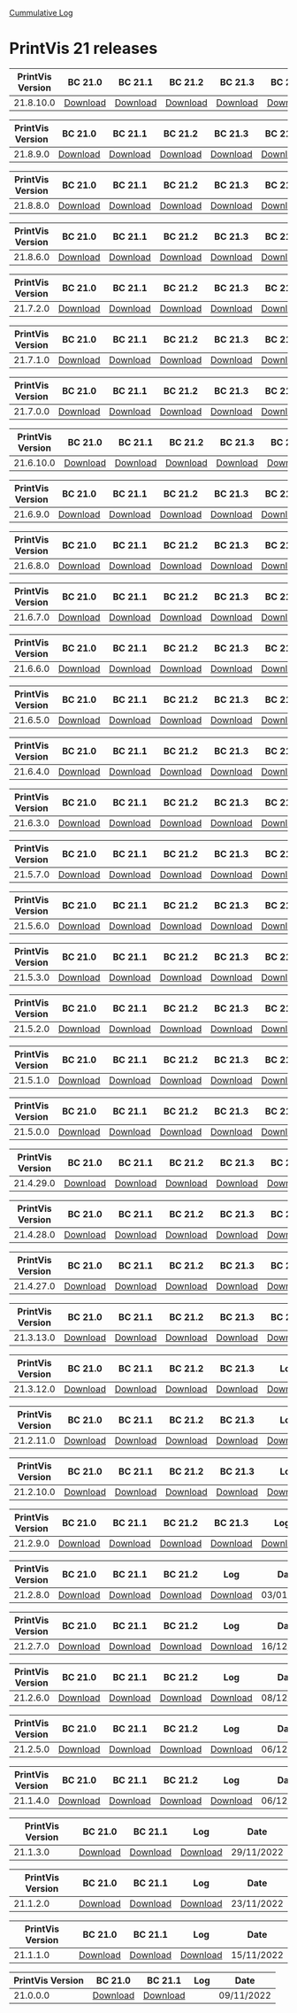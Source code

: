 [Cummulative Log](https://printvis.blob.core.windows.net/releases/pv365bc-21/PrintVis%2021%20release%20log.csv)
# PrintVis 21 releases
|PrintVis Version|BC 21.0 | BC 21.1 | BC 21.2 | BC 21.3 | BC 21.4 | BC 21.5 | BC 21.6 | BC 21.7 | BC 21.8 |Log|Date|
|---|---| ---| ---| ---| ---| ---| ---| ---| ---|---|---|
|21.8.10.0|[Download](https://printvis.blob.core.windows.net/releases/pv365bc-21/21.8/10/21.0%20RuntimePackages.zip)| [Download](https://printvis.blob.core.windows.net/releases/pv365bc-21/21.8/10/21.1%20RuntimePackages.zip)| [Download](https://printvis.blob.core.windows.net/releases/pv365bc-21/21.8/10/21.2%20RuntimePackages.zip)| [Download](https://printvis.blob.core.windows.net/releases/pv365bc-21/21.8/10/21.3%20RuntimePackages.zip)| [Download](https://printvis.blob.core.windows.net/releases/pv365bc-21/21.8/10/21.4%20RuntimePackages.zip)| [Download](https://printvis.blob.core.windows.net/releases/pv365bc-21/21.8/10/21.5%20RuntimePackages.zip)| [Download](https://printvis.blob.core.windows.net/releases/pv365bc-21/21.8/10/21.6%20RuntimePackages.zip)| [Download](https://printvis.blob.core.windows.net/releases/pv365bc-21/21.8/10/21.7%20RuntimePackages.zip)| [Download](https://printvis.blob.core.windows.net/releases/pv365bc-21/21.8/10/21.8%20RuntimePackages.zip)|[Download](https://printvis.blob.core.windows.net/releases/pv365bc-21/21.8/10/21.8.10.0%20release%20log.csv)|27/06/2023|

|PrintVis Version|BC 21.0 | BC 21.1 | BC 21.2 | BC 21.3 | BC 21.4 | BC 21.5 | BC 21.6 | BC 21.7 | BC 21.8 |Log|Date|
|---|---| ---| ---| ---| ---| ---| ---| ---| ---|---|---|
|21.8.9.0|[Download](https://printvis.blob.core.windows.net/releases/pv365bc-21/21.8/9/21.0%20RuntimePackages.zip)| [Download](https://printvis.blob.core.windows.net/releases/pv365bc-21/21.8/9/21.1%20RuntimePackages.zip)| [Download](https://printvis.blob.core.windows.net/releases/pv365bc-21/21.8/9/21.2%20RuntimePackages.zip)| [Download](https://printvis.blob.core.windows.net/releases/pv365bc-21/21.8/9/21.3%20RuntimePackages.zip)| [Download](https://printvis.blob.core.windows.net/releases/pv365bc-21/21.8/9/21.4%20RuntimePackages.zip)| [Download](https://printvis.blob.core.windows.net/releases/pv365bc-21/21.8/9/21.5%20RuntimePackages.zip)| [Download](https://printvis.blob.core.windows.net/releases/pv365bc-21/21.8/9/21.6%20RuntimePackages.zip)| [Download](https://printvis.blob.core.windows.net/releases/pv365bc-21/21.8/9/21.7%20RuntimePackages.zip)| [Download](https://printvis.blob.core.windows.net/releases/pv365bc-21/21.8/9/21.8%20RuntimePackages.zip)|[Download](https://printvis.blob.core.windows.net/releases/pv365bc-21/21.8/9/21.8.9.0%20release%20log.csv)|20/06/2023|

|PrintVis Version|BC 21.0 | BC 21.1 | BC 21.2 | BC 21.3 | BC 21.4 | BC 21.5 | BC 21.6 | BC 21.7 | BC 21.8 |Log|Date|
|---|---| ---| ---| ---| ---| ---| ---| ---| ---|---|---|
|21.8.8.0|[Download](https://printvis.blob.core.windows.net/releases/pv365bc-21/21.8/8/21.0%20RuntimePackages.zip)| [Download](https://printvis.blob.core.windows.net/releases/pv365bc-21/21.8/8/21.1%20RuntimePackages.zip)| [Download](https://printvis.blob.core.windows.net/releases/pv365bc-21/21.8/8/21.2%20RuntimePackages.zip)| [Download](https://printvis.blob.core.windows.net/releases/pv365bc-21/21.8/8/21.3%20RuntimePackages.zip)| [Download](https://printvis.blob.core.windows.net/releases/pv365bc-21/21.8/8/21.4%20RuntimePackages.zip)| [Download](https://printvis.blob.core.windows.net/releases/pv365bc-21/21.8/8/21.5%20RuntimePackages.zip)| [Download](https://printvis.blob.core.windows.net/releases/pv365bc-21/21.8/8/21.6%20RuntimePackages.zip)| [Download](https://printvis.blob.core.windows.net/releases/pv365bc-21/21.8/8/21.7%20RuntimePackages.zip)| [Download](https://printvis.blob.core.windows.net/releases/pv365bc-21/21.8/8/21.8%20RuntimePackages.zip)|[Download](https://printvis.blob.core.windows.net/releases/pv365bc-21/21.8/8/21.8.8.0%20release%20log.csv)|13/06/2023|

|PrintVis Version|BC 21.0 | BC 21.1 | BC 21.2 | BC 21.3 | BC 21.4 | BC 21.5 | BC 21.6 | BC 21.7 | BC 21.8 |Log|Date|
|---|---| ---| ---| ---| ---| ---| ---| ---| ---|---|---|
|21.8.6.0|[Download](https://printvis.blob.core.windows.net/releases/pv365bc-21/21.8/6/21.0%20RuntimePackages.zip)| [Download](https://printvis.blob.core.windows.net/releases/pv365bc-21/21.8/6/21.1%20RuntimePackages.zip)| [Download](https://printvis.blob.core.windows.net/releases/pv365bc-21/21.8/6/21.2%20RuntimePackages.zip)| [Download](https://printvis.blob.core.windows.net/releases/pv365bc-21/21.8/6/21.3%20RuntimePackages.zip)| [Download](https://printvis.blob.core.windows.net/releases/pv365bc-21/21.8/6/21.4%20RuntimePackages.zip)| [Download](https://printvis.blob.core.windows.net/releases/pv365bc-21/21.8/6/21.5%20RuntimePackages.zip)| [Download](https://printvis.blob.core.windows.net/releases/pv365bc-21/21.8/6/21.6%20RuntimePackages.zip)| [Download](https://printvis.blob.core.windows.net/releases/pv365bc-21/21.8/6/21.7%20RuntimePackages.zip)| [Download](https://printvis.blob.core.windows.net/releases/pv365bc-21/21.8/6/21.8%20RuntimePackages.zip)|[Download](https://printvis.blob.core.windows.net/releases/pv365bc-21/21.8/6/21.8.6.0%20release%20log.csv)|06/06/2023|

|PrintVis Version|BC 21.0 | BC 21.1 | BC 21.2 | BC 21.3 | BC 21.4 | BC 21.5 | BC 21.6 | BC 21.7 |Log|Date|
|---|---| ---| ---| ---| ---| ---| ---| ---|---|---|
|21.7.2.0|[Download](https://printvis.blob.core.windows.net/releases/pv365bc-21/21.7/2/21.0%20RuntimePackages.zip)| [Download](https://printvis.blob.core.windows.net/releases/pv365bc-21/21.7/2/21.1%20RuntimePackages.zip)| [Download](https://printvis.blob.core.windows.net/releases/pv365bc-21/21.7/2/21.2%20RuntimePackages.zip)| [Download](https://printvis.blob.core.windows.net/releases/pv365bc-21/21.7/2/21.3%20RuntimePackages.zip)| [Download](https://printvis.blob.core.windows.net/releases/pv365bc-21/21.7/2/21.4%20RuntimePackages.zip)| [Download](https://printvis.blob.core.windows.net/releases/pv365bc-21/21.7/2/21.5%20RuntimePackages.zip)| [Download](https://printvis.blob.core.windows.net/releases/pv365bc-21/21.7/2/21.6%20RuntimePackages.zip)| [Download](https://printvis.blob.core.windows.net/releases/pv365bc-21/21.7/2/21.7%20RuntimePackages.zip)|[Download](https://printvis.blob.core.windows.net/releases/pv365bc-21/21.7/2/21.7.2.0%20release%20log.csv)|23/05/2023|

|PrintVis Version|BC 21.0 | BC 21.1 | BC 21.2 | BC 21.3 | BC 21.4 | BC 21.5 | BC 21.6 | BC 21.7 |Log|Date|
|---|---| ---| ---| ---| ---| ---| ---| ---|---|---|
|21.7.1.0|[Download](https://printvis.blob.core.windows.net/releases/pv365bc-21/21.7/1/21.0%20RuntimePackages.zip)| [Download](https://printvis.blob.core.windows.net/releases/pv365bc-21/21.7/1/21.1%20RuntimePackages.zip)| [Download](https://printvis.blob.core.windows.net/releases/pv365bc-21/21.7/1/21.2%20RuntimePackages.zip)| [Download](https://printvis.blob.core.windows.net/releases/pv365bc-21/21.7/1/21.3%20RuntimePackages.zip)| [Download](https://printvis.blob.core.windows.net/releases/pv365bc-21/21.7/1/21.4%20RuntimePackages.zip)| [Download](https://printvis.blob.core.windows.net/releases/pv365bc-21/21.7/1/21.5%20RuntimePackages.zip)| [Download](https://printvis.blob.core.windows.net/releases/pv365bc-21/21.7/1/21.6%20RuntimePackages.zip)| [Download](https://printvis.blob.core.windows.net/releases/pv365bc-21/21.7/1/21.7%20RuntimePackages.zip)|[Download](https://printvis.blob.core.windows.net/releases/pv365bc-21/21.7/1/21.7.1.0%20release%20log.csv)|23/05/2023|

|PrintVis Version|BC 21.0 | BC 21.1 | BC 21.2 | BC 21.3 | BC 21.4 | BC 21.5 | BC 21.6 | BC 21.7 |Log|Date|
|---|---| ---| ---| ---| ---| ---| ---| ---|---|---|
|21.7.0.0|[Download](https://printvis.blob.core.windows.net/releases/pv365bc-21/21.7/0/21.0%20RuntimePackages.zip)| [Download](https://printvis.blob.core.windows.net/releases/pv365bc-21/21.7/0/21.1%20RuntimePackages.zip)| [Download](https://printvis.blob.core.windows.net/releases/pv365bc-21/21.7/0/21.2%20RuntimePackages.zip)| [Download](https://printvis.blob.core.windows.net/releases/pv365bc-21/21.7/0/21.3%20RuntimePackages.zip)| [Download](https://printvis.blob.core.windows.net/releases/pv365bc-21/21.7/0/21.4%20RuntimePackages.zip)| [Download](https://printvis.blob.core.windows.net/releases/pv365bc-21/21.7/0/21.5%20RuntimePackages.zip)| [Download](https://printvis.blob.core.windows.net/releases/pv365bc-21/21.7/0/21.6%20RuntimePackages.zip)| [Download](https://printvis.blob.core.windows.net/releases/pv365bc-21/21.7/0/21.7%20RuntimePackages.zip)|[Download](https://printvis.blob.core.windows.net/releases/pv365bc-21/21.7/0/21.7.0.0%20release%20log.csv)|16/05/2023|

PrintVis Version|BC 21.0 | BC 21.1 | BC 21.2 | BC 21.3 | BC 21.4 | BC 21.5 | BC 21.6 | BC 21.7 |Log|Date|
|---|---| ---| ---| ---| ---| ---| ---|---|---|---|
|21.6.10.0|[Download](https://printvis.blob.core.windows.net/releases/pv365bc-21/21.6/10/21.0%20RuntimePackages.zip)| [Download](https://printvis.blob.core.windows.net/releases/pv365bc-21/21.6/10/21.1%20RuntimePackages.zip)| [Download](https://printvis.blob.core.windows.net/releases/pv365bc-21/21.6/10/21.2%20RuntimePackages.zip)| [Download](https://printvis.blob.core.windows.net/releases/pv365bc-21/21.6/10/21.3%20RuntimePackages.zip)| [Download](https://printvis.blob.core.windows.net/releases/pv365bc-21/21.6/10/21.4%20RuntimePackages.zip)| [Download](https://printvis.blob.core.windows.net/releases/pv365bc-21/21.6/10/21.5%20RuntimePackages.zip)| [Download](https://printvis.blob.core.windows.net/releases/pv365bc-21/21.6/10/21.6%20RuntimePackages.zip)|[Download](https://printvis.blob.core.windows.net/releases/pv365bc-21/21.6/10/21.7%20RuntimePackages.zip)|[Download](https://printvis.blob.core.windows.net/releases/pv365bc-21/21.6/10/21.6.10.0%20release%20log.csv)|09/05/2023|

|PrintVis Version|BC 21.0 | BC 21.1 | BC 21.2 | BC 21.3 | BC 21.4 | BC 21.5 | BC 21.6 |Log|Date|
|---|---| ---| ---| ---| ---| ---| ---|---|---|
|21.6.9.0|[Download](https://printvis.blob.core.windows.net/releases/pv365bc-21/21.6/9/21.0%20RuntimePackages.zip)| [Download](https://printvis.blob.core.windows.net/releases/pv365bc-21/21.6/9/21.1%20RuntimePackages.zip)| [Download](https://printvis.blob.core.windows.net/releases/pv365bc-21/21.6/9/21.2%20RuntimePackages.zip)| [Download](https://printvis.blob.core.windows.net/releases/pv365bc-21/21.6/9/21.3%20RuntimePackages.zip)| [Download](https://printvis.blob.core.windows.net/releases/pv365bc-21/21.6/9/21.4%20RuntimePackages.zip)| [Download](https://printvis.blob.core.windows.net/releases/pv365bc-21/21.6/9/21.5%20RuntimePackages.zip)| [Download](https://printvis.blob.core.windows.net/releases/pv365bc-21/21.6/9/21.6%20RuntimePackages.zip)|[Download](https://printvis.blob.core.windows.net/releases/pv365bc-21/21.6/9/21.6.9.0%20release%20log.csv)|04/05/2023|

|PrintVis Version|BC 21.0 | BC 21.1 | BC 21.2 | BC 21.3 | BC 21.4 | BC 21.5 | BC 21.6 |Log|Date|
|---|---| ---| ---| ---| ---| ---| ---|---|---|
|21.6.8.0|[Download](https://printvis.blob.core.windows.net/releases/pv365bc-21/21.6/8/21.0%20RuntimePackages.zip)| [Download](https://printvis.blob.core.windows.net/releases/pv365bc-21/21.6/8/21.1%20RuntimePackages.zip)| [Download](https://printvis.blob.core.windows.net/releases/pv365bc-21/21.6/8/21.2%20RuntimePackages.zip)| [Download](https://printvis.blob.core.windows.net/releases/pv365bc-21/21.6/8/21.3%20RuntimePackages.zip)| [Download](https://printvis.blob.core.windows.net/releases/pv365bc-21/21.6/8/21.4%20RuntimePackages.zip)| [Download](https://printvis.blob.core.windows.net/releases/pv365bc-21/21.6/8/21.5%20RuntimePackages.zip)| [Download](https://printvis.blob.core.windows.net/releases/pv365bc-21/21.6/8/21.6%20RuntimePackages.zip)|[Download](https://printvis.blob.core.windows.net/releases/pv365bc-21/21.6/8/21.6.8.0%20release%20log.csv)|02/05/2023|

|PrintVis Version|BC 21.0 | BC 21.1 | BC 21.2 | BC 21.3 | BC 21.4 | BC 21.5 | BC 21.6 |Log|Date|
|---|---| ---| ---| ---| ---| ---| ---|---|---|
|21.6.7.0|[Download](https://printvis.blob.core.windows.net/releases/pv365bc-21/21.6/7/21.0%20RuntimePackages.zip)| [Download](https://printvis.blob.core.windows.net/releases/pv365bc-21/21.6/7/21.1%20RuntimePackages.zip)| [Download](https://printvis.blob.core.windows.net/releases/pv365bc-21/21.6/7/21.2%20RuntimePackages.zip)| [Download](https://printvis.blob.core.windows.net/releases/pv365bc-21/21.6/7/21.3%20RuntimePackages.zip)| [Download](https://printvis.blob.core.windows.net/releases/pv365bc-21/21.6/7/21.4%20RuntimePackages.zip)| [Download](https://printvis.blob.core.windows.net/releases/pv365bc-21/21.6/7/21.5%20RuntimePackages.zip)| [Download](https://printvis.blob.core.windows.net/releases/pv365bc-21/21.6/7/21.6%20RuntimePackages.zip)|[Download](https://printvis.blob.core.windows.net/releases/pv365bc-21/21.6/7/21.6.7.0%20release%20log.csv)|26/04/2023|

|PrintVis Version|BC 21.0 | BC 21.1 | BC 21.2 | BC 21.3 | BC 21.4 | BC 21.5 | BC 21.6 |Log|Date|
|---|---| ---| ---| ---| ---| ---| ---|---|---|
|21.6.6.0|[Download](https://printvis.blob.core.windows.net/releases/pv365bc-21/21.6/6/21.0%20RuntimePackages.zip)| [Download](https://printvis.blob.core.windows.net/releases/pv365bc-21/21.6/6/21.1%20RuntimePackages.zip)| [Download](https://printvis.blob.core.windows.net/releases/pv365bc-21/21.6/6/21.2%20RuntimePackages.zip)| [Download](https://printvis.blob.core.windows.net/releases/pv365bc-21/21.6/6/21.3%20RuntimePackages.zip)| [Download](https://printvis.blob.core.windows.net/releases/pv365bc-21/21.6/6/21.4%20RuntimePackages.zip)| [Download](https://printvis.blob.core.windows.net/releases/pv365bc-21/21.6/6/21.5%20RuntimePackages.zip)| [Download](https://printvis.blob.core.windows.net/releases/pv365bc-21/21.6/6/21.6%20RuntimePackages.zip)|[Download](https://printvis.blob.core.windows.net/releases/pv365bc-21/21.6/6/21.6.6.0%20release%20log.csv)|25/04/2023|

|PrintVis Version|BC 21.0 | BC 21.1 | BC 21.2 | BC 21.3 | BC 21.4 | BC 21.5 | BC 21.6 |Log|Date|
|---|---| ---| ---| ---| ---| ---| ---|---|---|
|21.6.5.0|[Download](https://printvis.blob.core.windows.net/releases/pv365bc-21/21.6/5/21.0%20RuntimePackages.zip)| [Download](https://printvis.blob.core.windows.net/releases/pv365bc-21/21.6/5/21.1%20RuntimePackages.zip)| [Download](https://printvis.blob.core.windows.net/releases/pv365bc-21/21.6/5/21.2%20RuntimePackages.zip)| [Download](https://printvis.blob.core.windows.net/releases/pv365bc-21/21.6/5/21.3%20RuntimePackages.zip)| [Download](https://printvis.blob.core.windows.net/releases/pv365bc-21/21.6/5/21.4%20RuntimePackages.zip)| [Download](https://printvis.blob.core.windows.net/releases/pv365bc-21/21.6/5/21.5%20RuntimePackages.zip)| [Download](https://printvis.blob.core.windows.net/releases/pv365bc-21/21.6/5/21.6%20RuntimePackages.zip)|[Download](https://printvis.blob.core.windows.net/releases/pv365bc-21/21.6/5/21.6.5.0%20release%20log.csv)|20/04/2023|

|PrintVis Version|BC 21.0 | BC 21.1 | BC 21.2 | BC 21.3 | BC 21.4 | BC 21.5 | BC 21.6 |Log|Date|
|---|---| ---| ---| ---| ---| ---| ---|---|---|
|21.6.4.0|[Download](https://printvis.blob.core.windows.net/releases/pv365bc-21/21.6/4/21.0%20RuntimePackages.zip)| [Download](https://printvis.blob.core.windows.net/releases/pv365bc-21/21.6/4/21.1%20RuntimePackages.zip)| [Download](https://printvis.blob.core.windows.net/releases/pv365bc-21/21.6/4/21.2%20RuntimePackages.zip)| [Download](https://printvis.blob.core.windows.net/releases/pv365bc-21/21.6/4/21.3%20RuntimePackages.zip)| [Download](https://printvis.blob.core.windows.net/releases/pv365bc-21/21.6/4/21.4%20RuntimePackages.zip)| [Download](https://printvis.blob.core.windows.net/releases/pv365bc-21/21.6/4/21.5%20RuntimePackages.zip)| [Download](https://printvis.blob.core.windows.net/releases/pv365bc-21/21.6/4/21.6%20RuntimePackages.zip)|[Download](https://printvis.blob.core.windows.net/releases/pv365bc-21/21.6/4/21.6.4.0%20release%20log.csv)|18/04/2023|

|PrintVis Version|BC 21.0 | BC 21.1 | BC 21.2 | BC 21.3 | BC 21.4 | BC 21.5 | BC 21.6 |Log|Date|
|---|---| ---| ---| ---| ---| ---| ---|---|---|
|21.6.3.0|[Download](https://printvis.blob.core.windows.net/releases/pv365bc-21/21.6/3/21.0%20RuntimePackages.zip)| [Download](https://printvis.blob.core.windows.net/releases/pv365bc-21/21.6/3/21.1%20RuntimePackages.zip)| [Download](https://printvis.blob.core.windows.net/releases/pv365bc-21/21.6/3/21.2%20RuntimePackages.zip)| [Download](https://printvis.blob.core.windows.net/releases/pv365bc-21/21.6/3/21.3%20RuntimePackages.zip)| [Download](https://printvis.blob.core.windows.net/releases/pv365bc-21/21.6/3/21.4%20RuntimePackages.zip)| [Download](https://printvis.blob.core.windows.net/releases/pv365bc-21/21.6/3/21.5%20RuntimePackages.zip)| [Download](https://printvis.blob.core.windows.net/releases/pv365bc-21/21.6/3/21.6%20RuntimePackages.zip)|[Download](https://printvis.blob.core.windows.net/releases/pv365bc-21/21.6/3/21.6.3.0%20release%20log.csv)|11/04/2023|

|PrintVis Version|BC 21.0 | BC 21.1 | BC 21.2 | BC 21.3 | BC 21.4 | BC 21.5 | BC 21.6 |Log|Date|
|---|---| ---| ---| ---| ---| ---| ---|---|---|
|21.5.7.0|[Download](https://printvis.blob.core.windows.net/releases/pv365bc-21/21.5/7/21.0%20RuntimePackages.zip)| [Download](https://printvis.blob.core.windows.net/releases/pv365bc-21/21.5/7/21.1%20RuntimePackages.zip)| [Download](https://printvis.blob.core.windows.net/releases/pv365bc-21/21.5/7/21.2%20RuntimePackages.zip)| [Download](https://printvis.blob.core.windows.net/releases/pv365bc-21/21.5/7/21.3%20RuntimePackages.zip)| [Download](https://printvis.blob.core.windows.net/releases/pv365bc-21/21.5/7/21.4%20RuntimePackages.zip)| [Download](https://printvis.blob.core.windows.net/releases/pv365bc-21/21.5/7/21.5%20RuntimePackages.zip)| [Download](https://printvis.blob.core.windows.net/releases/pv365bc-21/21.5/7/21.6%20RuntimePackages.zip)|[Download](https://printvis.blob.core.windows.net/releases/pv365bc-21/21.5/7/21.5.7.0%20release%20log.csv)|05/04/2023|

|PrintVis Version|BC 21.0 | BC 21.1 | BC 21.2 | BC 21.3 | BC 21.4 | BC 21.5 |Log|Date|
|---|---| ---| ---| ---| ---| ---|---|---|
|21.5.6.0|[Download](https://printvis.blob.core.windows.net/releases/pv365bc-21/21.5/6/21.0%20RuntimePackages.zip)| [Download](https://printvis.blob.core.windows.net/releases/pv365bc-21/21.5/6/21.1%20RuntimePackages.zip)| [Download](https://printvis.blob.core.windows.net/releases/pv365bc-21/21.5/6/21.2%20RuntimePackages.zip)| [Download](https://printvis.blob.core.windows.net/releases/pv365bc-21/21.5/6/21.3%20RuntimePackages.zip)| [Download](https://printvis.blob.core.windows.net/releases/pv365bc-21/21.5/6/21.4%20RuntimePackages.zip)| [Download](https://printvis.blob.core.windows.net/releases/pv365bc-21/21.5/6/21.5%20RuntimePackages.zip)|[Download](https://printvis.blob.core.windows.net/releases/pv365bc-21/21.5/6/21.5.6.0%20release%20log.csv)|04/04/2023|

|PrintVis Version|BC 21.0 | BC 21.1 | BC 21.2 | BC 21.3 | BC 21.4 | BC 21.5 |Log|Date|
|---|---| ---| ---| ---| ---| ---|---|---|
|21.5.3.0|[Download](https://printvis.blob.core.windows.net/releases/pv365bc-21/21.5/3/21.0%20RuntimePackages.zip)| [Download](https://printvis.blob.core.windows.net/releases/pv365bc-21/21.5/3/21.1%20RuntimePackages.zip)| [Download](https://printvis.blob.core.windows.net/releases/pv365bc-21/21.5/3/21.2%20RuntimePackages.zip)| [Download](https://printvis.blob.core.windows.net/releases/pv365bc-21/21.5/3/21.3%20RuntimePackages.zip)| [Download](https://printvis.blob.core.windows.net/releases/pv365bc-21/21.5/3/21.4%20RuntimePackages.zip)| [Download](https://printvis.blob.core.windows.net/releases/pv365bc-21/21.5/3/21.5%20RuntimePackages.zip)|[Download](https://printvis.blob.core.windows.net/releases/pv365bc-21/21.5/3/21.5.3.0%20release%20log.csv)|28/03/2023|

|PrintVis Version|BC 21.0 | BC 21.1 | BC 21.2 | BC 21.3 | BC 21.4 | BC 21.5 |Log|Date|
|---|---| ---| ---| ---| ---| ---|---|---|
|21.5.2.0|[Download](https://printvis.blob.core.windows.net/releases/pv365bc-21/21.5/2/21.0%20RuntimePackages.zip)| [Download](https://printvis.blob.core.windows.net/releases/pv365bc-21/21.5/2/21.1%20RuntimePackages.zip)| [Download](https://printvis.blob.core.windows.net/releases/pv365bc-21/21.5/2/21.2%20RuntimePackages.zip)| [Download](https://printvis.blob.core.windows.net/releases/pv365bc-21/21.5/2/21.3%20RuntimePackages.zip)| [Download](https://printvis.blob.core.windows.net/releases/pv365bc-21/21.5/2/21.4%20RuntimePackages.zip)| [Download](https://printvis.blob.core.windows.net/releases/pv365bc-21/21.5/2/21.5%20RuntimePackages.zip)|[Download](https://printvis.blob.core.windows.net/releases/pv365bc-21/21.5/2/21.5.2.0%20release%20log.csv)|21/03/2023|

|PrintVis Version|BC 21.0 | BC 21.1 | BC 21.2 | BC 21.3 | BC 21.4 | BC 21.5 |Log|Date|
|---|---| ---| ---| ---| ---| ---|---|---|
|21.5.1.0|[Download](https://printvis.blob.core.windows.net/releases/pv365bc-21/21.5/1/21.0%20RuntimePackages.zip)| [Download](https://printvis.blob.core.windows.net/releases/pv365bc-21/21.5/1/21.1%20RuntimePackages.zip)| [Download](https://printvis.blob.core.windows.net/releases/pv365bc-21/21.5/1/21.2%20RuntimePackages.zip)| [Download](https://printvis.blob.core.windows.net/releases/pv365bc-21/21.5/1/21.3%20RuntimePackages.zip)| [Download](https://printvis.blob.core.windows.net/releases/pv365bc-21/21.5/1/21.4%20RuntimePackages.zip)| [Download](https://printvis.blob.core.windows.net/releases/pv365bc-21/21.5/1/21.5%20RuntimePackages.zip)|[Download](https://printvis.blob.core.windows.net/releases/pv365bc-21/21.5/1/21.5.1.0%20release%20log.csv)|15/03/2023|

|PrintVis Version|BC 21.0 | BC 21.1 | BC 21.2 | BC 21.3 | BC 21.4 | BC 21.5 |Log|Date|
|---|---| ---| ---| ---| ---| ---|---|---|
|21.5.0.0|[Download](https://printvis.blob.core.windows.net/releases/pv365bc-21/21.5/0/21.0%20RuntimePackages.zip)| [Download](https://printvis.blob.core.windows.net/releases/pv365bc-21/21.5/0/21.1%20RuntimePackages.zip)| [Download](https://printvis.blob.core.windows.net/releases/pv365bc-21/21.5/0/21.2%20RuntimePackages.zip)| [Download](https://printvis.blob.core.windows.net/releases/pv365bc-21/21.5/0/21.3%20RuntimePackages.zip)| [Download](https://printvis.blob.core.windows.net/releases/pv365bc-21/21.5/0/21.4%20RuntimePackages.zip)| [Download](https://printvis.blob.core.windows.net/releases/pv365bc-21/21.5/0/21.5%20RuntimePackages.zip)|[Download](https://printvis.blob.core.windows.net/releases/pv365bc-21/21.5/0/21.5.0.0%20release%20log.csv)|14/03/2023|

|PrintVis Version|BC 21.0 | BC 21.1 | BC 21.2 | BC 21.3 | BC 21.4 | BC 21.5 |Log|Date|
|---|---| ---| ---| ---| ---| ---|---|---|
|21.4.29.0|[Download](https://printvis.blob.core.windows.net/releases/pv365bc-21/21.4/29/21.0%20RuntimePackages.zip)| [Download](https://printvis.blob.core.windows.net/releases/pv365bc-21/21.4/29/21.1%20RuntimePackages.zip)| [Download](https://printvis.blob.core.windows.net/releases/pv365bc-21/21.4/29/21.2%20RuntimePackages.zip)| [Download](https://printvis.blob.core.windows.net/releases/pv365bc-21/21.4/29/21.3%20RuntimePackages.zip)| [Download](https://printvis.blob.core.windows.net/releases/pv365bc-21/21.4/29/21.4%20RuntimePackages.zip)| [Download](https://printvis.blob.core.windows.net/releases/pv365bc-21/21.4/29/21.5%20RuntimePackages.zip)|[Download](https://printvis.blob.core.windows.net/releases/pv365bc-21/21.4/29/21.4.29.0%20release%20log.csv)|07/03/2023|

|PrintVis Version|BC 21.0 | BC 21.1 | BC 21.2 | BC 21.3 | BC 21.4 |Log|Date|
|---|---| ---| ---| ---| ---|---|---|
|21.4.28.0|[Download](https://printvis.blob.core.windows.net/releases/pv365bc-21/21.4/28/21.0%20RuntimePackages.zip)| [Download](https://printvis.blob.core.windows.net/releases/pv365bc-21/21.4/28/21.1%20RuntimePackages.zip)| [Download](https://printvis.blob.core.windows.net/releases/pv365bc-21/21.4/28/21.2%20RuntimePackages.zip)| [Download](https://printvis.blob.core.windows.net/releases/pv365bc-21/21.4/28/21.3%20RuntimePackages.zip)| [Download](https://printvis.blob.core.windows.net/releases/pv365bc-21/21.4/28/21.4%20RuntimePackages.zip)|[Download](https://printvis.blob.core.windows.net/releases/pv365bc-21/21.4/28/21.4.28.0%20release%20log.csv)|28/02/2023|

|PrintVis Version|BC 21.0 | BC 21.1 | BC 21.2 | BC 21.3 | BC 21.4 |Log|Date|
|---|---| ---| ---| ---| ---|---|---|
|21.4.27.0|[Download](https://printvis.blob.core.windows.net/releases/pv365bc-21/21.4/27/21.0%20RuntimePackages.zip)| [Download](https://printvis.blob.core.windows.net/releases/pv365bc-21/21.4/27/21.1%20RuntimePackages.zip)| [Download](https://printvis.blob.core.windows.net/releases/pv365bc-21/21.4/27/21.2%20RuntimePackages.zip)| [Download](https://printvis.blob.core.windows.net/releases/pv365bc-21/21.4/27/21.3%20RuntimePackages.zip)| [Download](https://printvis.blob.core.windows.net/releases/pv365bc-21/21.4/27/21.4%20RuntimePackages.zip)|[Download](https://printvis.blob.core.windows.net/releases/pv365bc-21/21.4/27/21.4.27.0%20release%20log.csv)|14/02/2023|

|PrintVis Version|BC 21.0 | BC 21.1 | BC 21.2 | BC 21.3 | BC 21.4 |Log|Date|
|---|---| ---| ---| ---| ---|---|---|
|21.3.13.0|[Download](https://printvis.blob.core.windows.net/releases/pv365bc-21/21.3/13/21.0%20RuntimePackages.zip)| [Download](https://printvis.blob.core.windows.net/releases/pv365bc-21/21.3/13/21.1%20RuntimePackages.zip)| [Download](https://printvis.blob.core.windows.net/releases/pv365bc-21/21.3/13/21.2%20RuntimePackages.zip)| [Download](https://printvis.blob.core.windows.net/releases/pv365bc-21/21.3/13/21.3%20RuntimePackages.zip)| [Download](https://printvis.blob.core.windows.net/releases/pv365bc-21/21.3/13/21.4%20RuntimePackages.zip)|[Download](https://printvis.blob.core.windows.net/releases/pv365bc-21/21.3/13/21.3.13.0%20release%20log.csv)|07/02/2023|

|PrintVis Version|BC 21.0 | BC 21.1 | BC 21.2 | BC 21.3 |Log|Date|
|---|---| ---| ---| ---|---|---|
|21.3.12.0|[Download](https://printvis.blob.core.windows.net/releases/pv365bc-21/21.3/12/21.0%20RuntimePackages.zip)| [Download](https://printvis.blob.core.windows.net/releases/pv365bc-21/21.3/12/21.1%20RuntimePackages.zip)| [Download](https://printvis.blob.core.windows.net/releases/pv365bc-21/21.3/12/21.2%20RuntimePackages.zip)| [Download](https://printvis.blob.core.windows.net/releases/pv365bc-21/21.3/12/21.3%20RuntimePackages.zip)|[Download](https://printvis.blob.core.windows.net/releases/pv365bc-21/21.3/12/21.3.12.0%20release%20log.csv)|01/02/2023|

|PrintVis Version|BC 21.0 | BC 21.1 | BC 21.2 | BC 21.3 |Log|Date|
|---|---| ---| ---| ---|---|---|
|21.2.11.0|[Download](https://printvis.blob.core.windows.net/releases/pv365bc-21/21.2/11/21.0%20RuntimePackages.zip)| [Download](https://printvis.blob.core.windows.net/releases/pv365bc-21/21.2/11/21.1%20RuntimePackages.zip)| [Download](https://printvis.blob.core.windows.net/releases/pv365bc-21/21.2/11/21.2%20RuntimePackages.zip)| [Download](https://printvis.blob.core.windows.net/releases/pv365bc-21/21.2/11/21.3%20RuntimePackages.zip)|[Download](https://printvis.blob.core.windows.net/releases/pv365bc-21/21.2/11/21.2.11.0%20release%20log.csv)|24/01/2023|

|PrintVis Version|BC 21.0 | BC 21.1 | BC 21.2 | BC 21.3 |Log|Date|
|---|---| ---| ---| ---|---|---|
|21.2.10.0|[Download](https://printvis.blob.core.windows.net/releases/pv365bc-21/21.2/10/21.0%20RuntimePackages.zip)| [Download](https://printvis.blob.core.windows.net/releases/pv365bc-21/21.2/10/21.1%20RuntimePackages.zip)| [Download](https://printvis.blob.core.windows.net/releases/pv365bc-21/21.2/10/21.2%20RuntimePackages.zip)| [Download](https://printvis.blob.core.windows.net/releases/pv365bc-21/21.2/10/21.3%20RuntimePackages.zip)|[Download](https://printvis.blob.core.windows.net/releases/pv365bc-21/21.2/10/21.2.10.0%20release%20log.csv)|17/01/2023|

|PrintVis Version|BC 21.0 | BC 21.1 | BC 21.2 | BC 21.3 |Log|Date|
|---|---| ---| ---| ---|---|---|
|21.2.9.0|[Download](https://printvis.blob.core.windows.net/releases/pv365bc-21/21.2/9/21.0%20RuntimePackages.zip)| [Download](https://printvis.blob.core.windows.net/releases/pv365bc-21/21.2/9/21.1%20RuntimePackages.zip)| [Download](https://printvis.blob.core.windows.net/releases/pv365bc-21/21.2/9/21.2%20RuntimePackages.zip)| [Download](https://printvis.blob.core.windows.net/releases/pv365bc-21/21.2/9/21.3%20RuntimePackages.zip)|[Download](https://printvis.blob.core.windows.net/releases/pv365bc-21/21.2/9/21.2.9.0%20release%20log.csv)|10/01/2023|

|PrintVis Version|BC 21.0 | BC 21.1 | BC 21.2 |Log|Date|
|---|---| ---| ---|---|---|
|21.2.8.0|[Download](https://printvis.blob.core.windows.net/releases/pv365bc-21/21.2/8/21.0%20RuntimePackages.zip)| [Download](https://printvis.blob.core.windows.net/releases/pv365bc-21/21.2/8/21.1%20RuntimePackages.zip)| [Download](https://printvis.blob.core.windows.net/releases/pv365bc-21/21.2/8/21.2%20RuntimePackages.zip)|[Download](https://printvis.blob.core.windows.net/releases/pv365bc-21/21.2/8/21.2.8.0%20release%20log.csv)|03/01/2023|

|PrintVis Version|BC 21.0 | BC 21.1 | BC 21.2 |Log|Date|
|---|---| ---| ---|---|---|
|21.2.7.0|[Download](https://printvis.blob.core.windows.net/releases/pv365bc-21/21.2/7/21.0%20RuntimePackages.zip)| [Download](https://printvis.blob.core.windows.net/releases/pv365bc-21/21.2/7/21.1%20RuntimePackages.zip)| [Download](https://printvis.blob.core.windows.net/releases/pv365bc-21/21.2/7/21.2%20RuntimePackages.zip)|[Download](https://printvis.blob.core.windows.net/releases/pv365bc-21/21.2/7/21.2.7.0%20release%20log.csv)|16/12/2022|

|PrintVis Version|BC 21.0 | BC 21.1 | BC 21.2 |Log|Date|
|---|---| ---| ---|---|---|
|21.2.6.0|[Download](https://printvis.blob.core.windows.net/releases/pv365bc-21/21.2/6/21.0%20RuntimePackages.zip)| [Download](https://printvis.blob.core.windows.net/releases/pv365bc-21/21.2/6/21.1%20RuntimePackages.zip)| [Download](https://printvis.blob.core.windows.net/releases/pv365bc-21/21.2/6/21.2%20RuntimePackages.zip)|[Download](https://printvis.blob.core.windows.net/releases/pv365bc-21/21.2/6/21.2.6.0%20release%20log.csv)|08/12/2022|

|PrintVis Version|BC 21.0 | BC 21.1 | BC 21.2 |Log|Date|
|---|---| ---| ---|---|---|
|21.2.5.0|[Download](https://printvis.blob.core.windows.net/releases/pv365bc-21/21.2/5/21.0%20RuntimePackages.zip)| [Download](https://printvis.blob.core.windows.net/releases/pv365bc-21/21.2/5/21.1%20RuntimePackages.zip)| [Download](https://printvis.blob.core.windows.net/releases/pv365bc-21/21.2/5/21.2%20RuntimePackages.zip)|[Download](https://printvis.blob.core.windows.net/releases/pv365bc-21/21.2/5/21.2.5.0%20release%20log.csv)|06/12/2022|

|PrintVis Version|BC 21.0 | BC 21.1 | BC 21.2 |Log|Date|
|---|---| ---| ---|---|---|
|21.1.4.0|[Download](https://printvis.blob.core.windows.net/releases/pv365bc-21/21.1/4/21.0%20RuntimePackages.zip)| [Download](https://printvis.blob.core.windows.net/releases/pv365bc-21/21.1/4/21.1%20RuntimePackages.zip)| [Download](https://printvis.blob.core.windows.net/releases/pv365bc-21/21.1/4/21.2%20RuntimePackages.zip)|[Download](https://printvis.blob.core.windows.net/releases/pv365bc-21/21.1/4/21.1.4.0%20release%20log.csv)|06/12/2022|

|PrintVis Version|BC 21.0 | BC 21.1 |Log|Date|
|---|---| ---|---|---|
|21.1.3.0|[Download](https://printvis.blob.core.windows.net/releases/pv365bc-21/21.1/3/21.0%20RuntimePackages.zip)| [Download](https://printvis.blob.core.windows.net/releases/pv365bc-21/21.1/3/21.1%20RuntimePackages.zip)|[Download](https://printvis.blob.core.windows.net/releases/pv365bc-21/21.1/3/21.1.3.0%20release%20log.csv)|29/11/2022|

|PrintVis Version|BC 21.0 | BC 21.1 |Log|Date|
|---|---| ---|---|---|
|21.1.2.0|[Download](https://printvis.blob.core.windows.net/releases/pv365bc-21/21.1/2/21.0%20RuntimePackages.zip)| [Download](https://printvis.blob.core.windows.net/releases/pv365bc-21/21.1/2/21.1%20RuntimePackages.zip)|[Download](https://printvis.blob.core.windows.net/releases/pv365bc-21/21.1/2/21.1.2.0%20release%20log.csv)|23/11/2022|

|PrintVis Version|BC 21.0 | BC 21.1 |Log|Date|
|---|---| ---|---|---|
|21.1.1.0|[Download](https://printvis.blob.core.windows.net/releases/pv365bc-21/21.1/1/21.0%20RuntimePackages.zip)| [Download](https://printvis.blob.core.windows.net/releases/pv365bc-21/21.1/1/21.1%20RuntimePackages.zip)|[Download](https://printvis.blob.core.windows.net/releases/pv365bc-21/21.1/1/21.1.1.0%20release%20log.csv)|15/11/2022|

|PrintVis Version|BC 21.0 | BC 21.1 |Log|Date|
|---|---| ---|---|---|
|21.0.0.0|[Download](https://printvis.blob.core.windows.net/releases/pv365bc-21/21.0/0/21.0%20RuntimePackages.zip)| [Download](https://printvis.blob.core.windows.net/releases/pv365bc-21/21.0/0/21.1%20RuntimePackages.zip)||09/11/2022|
